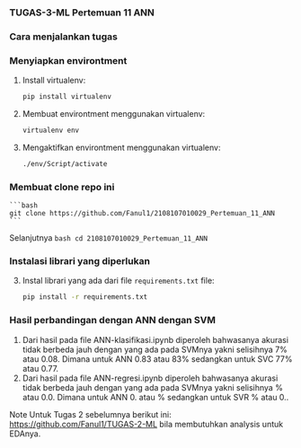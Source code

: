 ### TUGAS-3-ML Pertemuan 11 ANN

### Cara menjalankan tugas

### Menyiapkan environtment

1. Install virtualenv:

    ```bash
    pip install virtualenv
    ```

2. Membuat environtment menggunakan virtualenv:

    ```bash
    virtualenv env
    ```

3. Mengaktifkan environtment menggunakan virtualenv:

    ```bash
    ./env/Script/activate
    ```

### Membuat clone repo ini
    ```bash
    git clone https://github.com/Fanul1/2108107010029_Pertemuan_11_ANN
    ```
Selanjutnya
    ```bash
    cd 2108107010029_Pertemuan_11_ANN
    ```
### Instalasi librari yang diperlukan
3. Instal librari yang ada dari file `requirements.txt` file:
    ```bash
    pip install -r requirements.txt
    ```

### Hasil perbandingan dengan ANN dengan SVM
1. Dari hasil pada file ANN-klasifikasi.ipynb diperoleh bahwasanya akurasi tidak berbeda jauh dengan yang ada pada SVMnya yakni selisihnya 7% atau 0.08. Dimana untuk ANN 0.83 atau 83% sedangkan untuk SVC 77% atau 0.77.
2. Dari hasil pada file ANN-regresi.ipynb diperoleh bahwasanya akurasi tidak berbeda jauh dengan yang ada pada SVMnya yakni selisihnya % atau 0.0. Dimana untuk ANN 0. atau % sedangkan untuk SVR % atau 0..
 
Note 
Untuk Tugas 2 sebelumnya berikut ini: https://github.com/Fanul1/TUGAS-2-ML bila membutuhkan analysis untuk EDAnya.